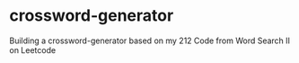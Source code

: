 # crossword-generator
Building a crossword-generator based on my 212 Code from Word Search II on Leetcode
